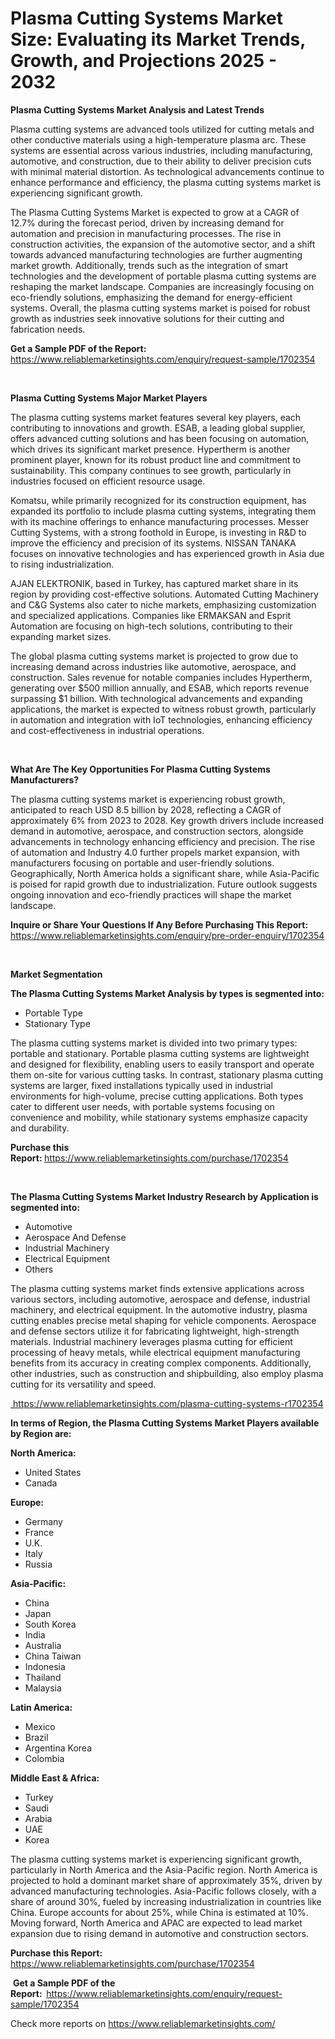 <p><h1>Plasma Cutting Systems Market Size: Evaluating its Market Trends, Growth, and Projections 2025 - 2032</h1></p><p><strong>Plasma Cutting Systems Market Analysis and Latest Trends</strong></p>
<p><p>Plasma cutting systems are advanced tools utilized for cutting metals and other conductive materials using a high-temperature plasma arc. These systems are essential across various industries, including manufacturing, automotive, and construction, due to their ability to deliver precision cuts with minimal material distortion. As technological advancements continue to enhance performance and efficiency, the plasma cutting systems market is experiencing significant growth.</p><p>The Plasma Cutting Systems Market is expected to grow at a CAGR of 12.7% during the forecast period, driven by increasing demand for automation and precision in manufacturing processes. The rise in construction activities, the expansion of the automotive sector, and a shift towards advanced manufacturing technologies are further augmenting market growth. Additionally, trends such as the integration of smart technologies and the development of portable plasma cutting systems are reshaping the market landscape. Companies are increasingly focusing on eco-friendly solutions, emphasizing the demand for energy-efficient systems. Overall, the plasma cutting systems market is poised for robust growth as industries seek innovative solutions for their cutting and fabrication needs.</p></p>
<p><strong>Get a Sample PDF of the Report:&nbsp;</strong> <a href="https://www.reliablemarketinsights.com/enquiry/request-sample/1702354?utm_campaign=2117&utm_medium=2&utm_source=Github&utm_content=ia&utm_term=10042025&utm_id=plasma-cutting-systems">https://www.reliablemarketinsights.com/enquiry/request-sample/1702354</a></p>
<p>&nbsp;</p>
<p><strong>Plasma Cutting Systems Major Market Players</strong></p>
<p><p>The plasma cutting systems market features several key players, each contributing to innovations and growth. ESAB, a leading global supplier, offers advanced cutting solutions and has been focusing on automation, which drives its significant market presence. Hypertherm is another prominent player, known for its robust product line and commitment to sustainability. This company continues to see growth, particularly in industries focused on efficient resource usage.</p><p>Komatsu, while primarily recognized for its construction equipment, has expanded its portfolio to include plasma cutting systems, integrating them with its machine offerings to enhance manufacturing processes. Messer Cutting Systems, with a strong foothold in Europe, is investing in R&D to improve the efficiency and precision of its systems. NISSAN TANAKA focuses on innovative technologies and has experienced growth in Asia due to rising industrialization.</p><p>AJAN ELEKTRONIK, based in Turkey, has captured market share in its region by providing cost-effective solutions. Automated Cutting Machinery and C&G Systems also cater to niche markets, emphasizing customization and specialized applications. Companies like ERMAKSAN and Esprit Automation are focusing on high-tech solutions, contributing to their expanding market sizes.</p><p>The global plasma cutting systems market is projected to grow due to increasing demand across industries like automotive, aerospace, and construction. Sales revenue for notable companies includes Hypertherm, generating over $500 million annually, and ESAB, which reports revenue surpassing $1 billion. With technological advancements and expanding applications, the market is expected to witness robust growth, particularly in automation and integration with IoT technologies, enhancing efficiency and cost-effectiveness in industrial operations.</p></p>
<p>&nbsp;</p>
<p><strong>What Are The Key Opportunities For Plasma Cutting Systems Manufacturers?</strong></p>
<p><p>The plasma cutting systems market is experiencing robust growth, anticipated to reach USD 8.5 billion by 2028, reflecting a CAGR of approximately 6% from 2023 to 2028. Key growth drivers include increased demand in automotive, aerospace, and construction sectors, alongside advancements in technology enhancing efficiency and precision. The rise of automation and Industry 4.0 further propels market expansion, with manufacturers focusing on portable and user-friendly solutions. Geographically, North America holds a significant share, while Asia-Pacific is poised for rapid growth due to industrialization. Future outlook suggests ongoing innovation and eco-friendly practices will shape the market landscape.</p></p>
<p><strong>Inquire or Share Your Questions If Any Before Purchasing This Report:</strong> <a href="https://www.reliablemarketinsights.com/enquiry/pre-order-enquiry/1702354?utm_campaign=2117&utm_medium=2&utm_source=Github&utm_content=ia&utm_term=10042025&utm_id=plasma-cutting-systems">https://www.reliablemarketinsights.com/enquiry/pre-order-enquiry/1702354</a></p>
<p>&nbsp;</p>
<p><strong>Market Segmentation</strong></p>
<p><strong>The Plasma Cutting Systems Market Analysis by types is segmented into:</strong></p>
<p><ul><li>Portable Type</li><li>Stationary Type</li></ul></p>
<p><p>The plasma cutting systems market is divided into two primary types: portable and stationary. Portable plasma cutting systems are lightweight and designed for flexibility, enabling users to easily transport and operate them on-site for various cutting tasks. In contrast, stationary plasma cutting systems are larger, fixed installations typically used in industrial environments for high-volume, precise cutting applications. Both types cater to different user needs, with portable systems focusing on convenience and mobility, while stationary systems emphasize capacity and durability.</p></p>
<p><strong>Purchase this Report:&nbsp;</strong><a href="https://www.reliablemarketinsights.com/purchase/1702354?utm_campaign=2117&utm_medium=2&utm_source=Github&utm_content=ia&utm_term=10042025&utm_id=plasma-cutting-systems">https://www.reliablemarketinsights.com/purchase/1702354</a></p>
<p>&nbsp;</p>
<p><strong>The Plasma Cutting Systems Market Industry Research by Application is segmented into:</strong></p>
<p><ul><li>Automotive</li><li>Aerospace And Defense</li><li>Industrial Machinery</li><li>Electrical Equipment</li><li>Others</li></ul></p>
<p><p>The plasma cutting systems market finds extensive applications across various sectors, including automotive, aerospace and defense, industrial machinery, and electrical equipment. In the automotive industry, plasma cutting enables precise metal shaping for vehicle components. Aerospace and defense sectors utilize it for fabricating lightweight, high-strength materials. Industrial machinery leverages plasma cutting for efficient processing of heavy metals, while electrical equipment manufacturing benefits from its accuracy in creating complex components. Additionally, other industries, such as construction and shipbuilding, also employ plasma cutting for its versatility and speed.</p></p>
<p><a href="https://www.reliablemarketinsights.com/plasma-cutting-systems-r1702354?utm_campaign=2117&utm_medium=2&utm_source=Github&utm_content=ia&utm_term=10042025&utm_id=plasma-cutting-systems">&nbsp;https://www.reliablemarketinsights.com/plasma-cutting-systems-r1702354</a></p>
<p><strong>In terms of Region, the Plasma Cutting Systems Market Players available by Region are:</strong></p>
<p>
    <p> <strong> North America: </strong>
        <ul>
            <li>United States</li>
            <li>Canada</li>
        </ul>
        </p> 
    <p> <strong> Europe: </strong>
        <ul>
            <li>Germany</li>
            <li>France</li>
            <li>U.K.</li>
            <li>Italy</li>
            <li>Russia</li>
        </ul>
        </p> 
    <p> <strong> Asia-Pacific: </strong>
        <ul>
            <li>China</li>
            <li>Japan</li>
            <li>South Korea</li>
            <li>India</li>
            <li>Australia</li>
            <li>China Taiwan</li>
            <li>Indonesia</li>
            <li>Thailand</li>
            <li>Malaysia</li>
        </ul>
        </p> 
    <p> <strong> Latin America: </strong>
        <ul>
            <li>Mexico</li>
            <li>Brazil</li>
            <li>Argentina Korea</li>
            <li>Colombia</li>
        </ul>
        </p> 
    <p> <strong> Middle East & Africa: </strong>
        <ul>
            <li>Turkey</li>
            <li>Saudi</li>
            <li>Arabia</li>
            <li>UAE</li>
            <li>Korea</li>
        </ul>
    </p>
    </p>
<p><p>The plasma cutting systems market is experiencing significant growth, particularly in North America and the Asia-Pacific region. North America is projected to hold a dominant market share of approximately 35%, driven by advanced manufacturing technologies. Asia-Pacific follows closely, with a share of around 30%, fueled by increasing industrialization in countries like China. Europe accounts for about 25%, while China is estimated at 10%. Moving forward, North America and APAC are expected to lead market expansion due to rising demand in automotive and construction sectors.</p></p>
<p><strong>Purchase this Report: </strong><a href="https://www.reliablemarketinsights.com/purchase/1702354?utm_campaign=2117&utm_medium=2&utm_source=Github&utm_content=ia&utm_term=10042025&utm_id=plasma-cutting-systems">https://www.reliablemarketinsights.com/purchase/1702354</a></p>
<p>&nbsp;<strong>Get a Sample PDF of the Report:&nbsp;&nbsp;</strong><a href="https://www.reliablemarketinsights.com/enquiry/request-sample/1702354?utm_campaign=2117&utm_medium=2&utm_source=Github&utm_content=ia&utm_term=10042025&utm_id=plasma-cutting-systems">https://www.reliablemarketinsights.com/enquiry/request-sample/1702354</a></p>
<p><strong></strong></p>
<p>Check more reports on <a href="https://www.reliablemarketinsights.com/?utm_campaign=2117&utm_medium=2&utm_source=Github&utm_content=ia&utm_term=10042025&utm_id=plasma-cutting-systems">https://www.reliablemarketinsights.com/</a></p>